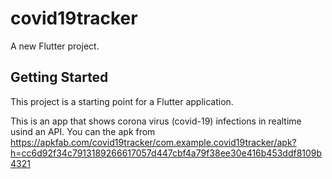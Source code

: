 # covid19tracker

A new Flutter project.

## Getting Started

This project is a starting point for a Flutter application.
 
 This is an app that shows corona virus (covid-19) infections in realtime usind an API. You can the apk from https://apkfab.com/covid19tracker/com.example.covid19tracker/apk?h=cc6d92f34c7913189266617057d447cbf4a79f38ee30e416b453ddf8109b4321
